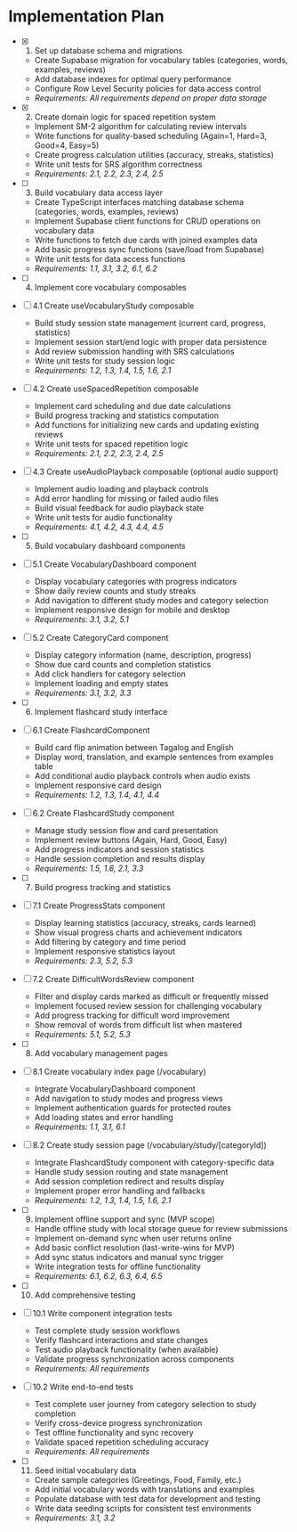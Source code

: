 # Implementation Plan

- [x] 1. Set up database schema and migrations
  - Create Supabase migration for vocabulary tables (categories, words, examples, reviews)
  - Add database indexes for optimal query performance
  - Configure Row Level Security policies for data access control
  - _Requirements: All requirements depend on proper data storage_

- [x] 2. Create domain logic for spaced repetition system
  - Implement SM-2 algorithm for calculating review intervals
  - Write functions for quality-based scheduling (Again=1, Hard=3, Good=4, Easy=5)
  - Create progress calculation utilities (accuracy, streaks, statistics)
  - Write unit tests for SRS algorithm correctness
  - _Requirements: 2.1, 2.2, 2.3, 2.4, 2.5_

- [ ] 3. Build vocabulary data access layer
  - Create TypeScript interfaces matching database schema (categories, words, examples, reviews)
  - Implement Supabase client functions for CRUD operations on vocabulary data
  - Write functions to fetch due cards with joined examples data
  - Add basic progress sync functions (save/load from Supabase)
  - Write unit tests for data access functions
  - _Requirements: 1.1, 3.1, 3.2, 6.1, 6.2_

- [ ] 4. Implement core vocabulary composables
- [ ] 4.1 Create useVocabularyStudy composable
  - Build study session state management (current card, progress, statistics)
  - Implement session start/end logic with proper data persistence
  - Add review submission handling with SRS calculations
  - Write unit tests for study session logic
  - _Requirements: 1.2, 1.3, 1.4, 1.5, 1.6, 2.1_

- [ ] 4.2 Create useSpacedRepetition composable
  - Implement card scheduling and due date calculations
  - Build progress tracking and statistics computation
  - Add functions for initializing new cards and updating existing reviews
  - Write unit tests for spaced repetition logic
  - _Requirements: 2.1, 2.2, 2.3, 2.4, 2.5_

- [ ] 4.3 Create useAudioPlayback composable (optional audio support)
  - Implement audio loading and playback controls
  - Add error handling for missing or failed audio files
  - Build visual feedback for audio playback state
  - Write unit tests for audio functionality
  - _Requirements: 4.1, 4.2, 4.3, 4.4, 4.5_

- [ ] 5. Build vocabulary dashboard components
- [ ] 5.1 Create VocabularyDashboard component
  - Display vocabulary categories with progress indicators
  - Show daily review counts and study streaks
  - Add navigation to different study modes and category selection
  - Implement responsive design for mobile and desktop
  - _Requirements: 3.1, 3.2, 5.1_

- [ ] 5.2 Create CategoryCard component
  - Display category information (name, description, progress)
  - Show due card counts and completion statistics
  - Add click handlers for category selection
  - Implement loading and empty states
  - _Requirements: 3.1, 3.2, 3.3_

- [ ] 6. Implement flashcard study interface
- [ ] 6.1 Create FlashcardComponent
  - Build card flip animation between Tagalog and English
  - Display word, translation, and example sentences from examples table
  - Add conditional audio playback controls when audio exists
  - Implement responsive card design
  - _Requirements: 1.2, 1.3, 1.4, 4.1, 4.4_

- [ ] 6.2 Create FlashcardStudy component
  - Manage study session flow and card presentation
  - Implement review buttons (Again, Hard, Good, Easy)
  - Add progress indicators and session statistics
  - Handle session completion and results display
  - _Requirements: 1.5, 1.6, 2.1, 3.3_

- [ ] 7. Build progress tracking and statistics
- [ ] 7.1 Create ProgressStats component
  - Display learning statistics (accuracy, streaks, cards learned)
  - Show visual progress charts and achievement indicators
  - Add filtering by category and time period
  - Implement responsive statistics layout
  - _Requirements: 2.3, 5.2, 5.3_

- [ ] 7.2 Create DifficultWordsReview component
  - Filter and display cards marked as difficult or frequently missed
  - Implement focused review session for challenging vocabulary
  - Add progress tracking for difficult word improvement
  - Show removal of words from difficult list when mastered
  - _Requirements: 5.1, 5.2, 5.3_

- [ ] 8. Add vocabulary management pages
- [ ] 8.1 Create vocabulary index page (/vocabulary)
  - Integrate VocabularyDashboard component
  - Add navigation to study modes and progress views
  - Implement authentication guards for protected routes
  - Add loading states and error handling
  - _Requirements: 1.1, 3.1, 6.1_

- [ ] 8.2 Create study session page (/vocabulary/study/[categoryId])
  - Integrate FlashcardStudy component with category-specific data
  - Handle study session routing and state management
  - Add session completion redirect and results display
  - Implement proper error handling and fallbacks
  - _Requirements: 1.2, 1.3, 1.4, 1.5, 1.6, 2.1_

- [ ] 9. Implement offline support and sync (MVP scope)
  - Handle offline study with local storage queue for review submissions
  - Implement on-demand sync when user returns online
  - Add basic conflict resolution (last-write-wins for MVP)
  - Add sync status indicators and manual sync trigger
  - Write integration tests for offline functionality
  - _Requirements: 6.1, 6.2, 6.3, 6.4, 6.5_

- [ ] 10. Add comprehensive testing
- [ ] 10.1 Write component integration tests
  - Test complete study session workflows
  - Verify flashcard interactions and state changes
  - Test audio playback functionality (when available)
  - Validate progress synchronization across components
  - _Requirements: All requirements_

- [ ] 10.2 Write end-to-end tests
  - Test complete user journey from category selection to study completion
  - Verify cross-device progress synchronization
  - Test offline functionality and sync recovery
  - Validate spaced repetition scheduling accuracy
  - _Requirements: All requirements_

- [ ] 11. Seed initial vocabulary data
  - Create sample categories (Greetings, Food, Family, etc.)
  - Add initial vocabulary words with translations and examples
  - Populate database with test data for development and testing
  - Write data seeding scripts for consistent test environments
  - _Requirements: 3.1, 3.2_
